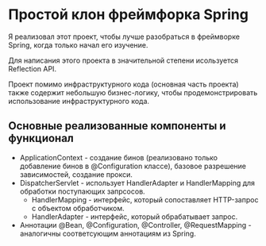 # Простой клон фреймфорка Spring

Я реализовал этот проект, чтобы лучше разобраться в фреймворке Spring, когда только начал его изучение.

Для написания этого проекта в значительной степени исользуется Reflection API. 

Проект помимо инфраструктурного кода (основная часть проекта) также содержит небольшую бизнес-логику, чтобы продемонстрировать использование инфраструктурного кода.
## Основные реализованные компоненты и функционал
- ApplicationContext - создание бинов (реализовано только добавление бинов в @Configuration классе), базовое разрешение зависимостей, создание прокси. 
- DispatcherServlet - использует HandlerAdapter и HandlerMapping для обработки поступающих запрсосов.
  -  HandlerMapping - интерфейс, который сопоставляет HTTP-запрос с объектом обработчиком.
  -  HandlerAdapter - интерфейс, который обрабатывает запрос.
- Аннотации @Bean, @Configuration, @Controller, @RequestMapping - аналогичны соответсующим аннотациям из Spring.
